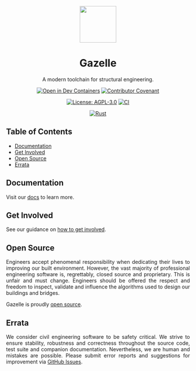 <div align="center">
  <img src="./.github/assets/gazelle.png" width="100px" height="100px" />
  <h1>Gazelle</h1>
  <p>A modern toolchain for structural engineering.</p>

  [![Open in Dev Containers](https://img.shields.io/static/v1?label=Dev%20Containers&message=Open&color=blue&logo=visualstudiocode)](https://vscode.dev/redirect?url=vscode://ms-vscode-remote.remote-containers/cloneInVolume?url=https://github.com/jsbayley/gazelle)
  [![Contributor Covenant](https://img.shields.io/badge/Contributor%20Covenant-2.0-4baaaa.svg)](https://github.com/jsbayley/gazelle/blob/main/.github/CODE_OF_CONDUCT.md)
  
  [![License: AGPL-3.0](https://img.shields.io/badge/License-AGPL--3.0-00add8)](https://choosealicense.com/licenses/agpl-3.0/)
  [![CI](https://github.com/jsbayley/gazelle/actions/workflows/ci.yml/badge.svg)](https://github.com/jsbayley/gazelle/actions/workflows/ci.yml)
  
  [![Rust](https://img.shields.io/badge/Rust-1.83.0-ce412b?logo=rust)](https://www.rust-lang.org)
</div>

## Table of Contents

- [Documentation](#documentation)
- [Get Involved](#get-involved)
- [Open Source](#open-source)
- [Errata](#errata)

## Documentation

Visit our [docs](./DOCS.md) to learn more.

## Get Involved

See our guidance on [how to get involved](./CONTRIBUTING.md).

## Open Source

<p align="justify">
  Engineers accept phenomenal responsibility when dedicating their lives to improving our built environment. However, the vast majority of professional engineering software is, regrettably, closed source and proprietary. This is unfair and must change. Engineers should be offered the respect and freedom to inspect, validate and influence the algorithms used to design our buildings and bridges. 
</p>

<p align="justify">
  Gazelle is proudly <a href="./LICENSE" target="_blank">open source</a>.
</p>

## Errata

<p align="justify">
  We consider civil engineering software to be safety critical. We strive to ensure stability, robustness and correctness throughout the source code, test suite and companion documentation. Nevertheless, we are human and mistakes are possible. Please submit error reports and suggestions for improvement via <a href="https://github.com/jsbayley/gazelle/issues" target="_blank">GitHub Issues</a>.
</p>
